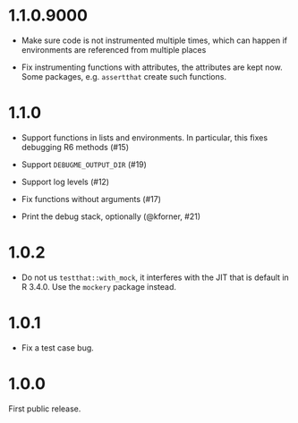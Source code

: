 
# 1.1.0.9000

* Make sure code is not instrumented multiple times, which
  can happen if environments are referenced from multiple places

* Fix instrumenting functions with attributes, the attributes
  are kept now. Some packages, e.g. `assertthat` create such
  functions.

# 1.1.0

* Support functions in lists and environments. In particular, this
  fixes debugging R6 methods (#15)

* Support `DEBUGME_OUTPUT_DIR` (#19)

* Support log levels (#12)

* Fix functions without arguments (#17)

* Print the debug stack, optionally (@kforner, #21)

# 1.0.2

* Do not us `testthat::with_mock`, it interferes with the JIT that is
  default in R 3.4.0. Use the `mockery` package instead.

# 1.0.1

* Fix a test case bug.

# 1.0.0

First public release.
